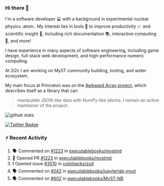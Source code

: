 ### Hi there 👋 

I'm a software developer 💻 with a background in experimental nuclear physics :atom:. My interest lies in tools :wrench: to improve productivity :chart_with_upwards_trend: and scientific insight :telescope:, including rich documentation 📚, interactive computing 🧮, and more! 

I have experience in many aspects of software engineering, including game design, full-stack web development, and high-performance numeric computing. 

At 2i2c I am working on MyST community building, tooling, and wider ecosystem. 

My main focus at Princeton was on the [Awkward Array project](awkward-array.org/), which describes itself as a library that can 
> manipulate JSON-like data with NumPy-like idioms. I remain an active maintainer of the project. 

![github stats](https://github-readme-stats.vercel.app/api?username=agoose77&show_icons=true&hide_rank=true&hide_title=true&bg_color=30,e76445,904e95&text_color=efe3ec&icon_color=efe3ec)
<!--
**agoose77/agoose77** is a ✨ _special_ ✨ repository because its `README.md` (this file) appears on your GitHub profile.

Here are some ideas to get you started:

- 🔭 I’m currently working on ...
- 🌱 I’m currently learning ...
- 👯 I’m looking to collaborate on ...
- 🤔 I’m looking for help with ...
- 💬 Ask me about ...
- 📫 How to reach me: ...
- 😄 Pronouns: ...
- ⚡ Fun fact: ...
-->

[![Twitter Badge](https://img.shields.io/twitter/follow/agoose77?style=flat-square&logo=Twitter&logoColor=white&color=cornflowerblue)](https://twitter.com/agoose77)

### :zap: Recent Activity

<!--START_SECTION:activity-->
1. 🗣 Commented on [#1223](https://github.com/executablebooks/mystmd/pull/1223#issuecomment-2125302271) in [executablebooks/mystmd](https://github.com/executablebooks/mystmd)
2. 💪 Opened PR [#1223](https://github.com/executablebooks/mystmd/pull/1223) in [executablebooks/mystmd](https://github.com/executablebooks/mystmd)
3. ❗ Opened issue [#3510](https://github.com/colinhacks/zod/issues/3510) in [colinhacks/zod](https://github.com/colinhacks/zod)
4. 🗣 Commented on [#242](https://github.com/executablebooks/jupyterlab-myst/issues/242#issuecomment-2124560717) in [executablebooks/jupyterlab-myst](https://github.com/executablebooks/jupyterlab-myst)
5. 🗣 Commented on [#602](https://github.com/executablebooks/MyST-NB/issues/602#issuecomment-2124557568) in [executablebooks/MyST-NB](https://github.com/executablebooks/MyST-NB)
<!--END_SECTION:activity-->
